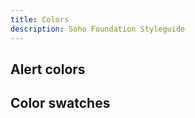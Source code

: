 ```yaml
---
title: Colors
description: Soho Foundation Styleguide
---
```


## Alert colors



## Color swatches

